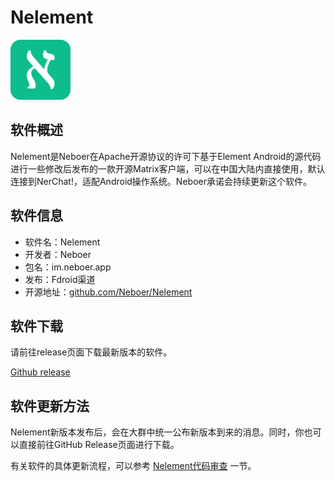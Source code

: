 # Nelement


<!-- <img src="./nelement_icon.png" style="max-height: 100px; margin-top:16px"/> -->

![](../../assets/nerchat/nelement_icon.png)

## 软件概述

Nelement是Neboer在Apache开源协议的许可下基于Element Android的源代码进行一些修改后发布的一款开源Matrix客户端，可以在中国大陆内直接使用，默认连接到NerChat!，适配Android操作系统。Neboer承诺会持续更新这个软件。

## 软件信息

- 软件名：Nelement
- 开发者：Neboer
- 包名：im.neboer.app
- 发布：Fdroid渠道
- 开源地址：[github.com/Neboer/Nelement](https://github.com/Neboer/Nelement)

## 软件下载

请前往release页面下载最新版本的软件。

[Github release](https://github.com/Neboer/Nelement/releases)

## 软件更新方法

Nelement新版本发布后，会在大群中统一公布新版本到来的消息。同时，你也可以直接前往GitHub Release页面进行下载。

有关软件的具体更新流程，可以参考 [Nelement代码审查](../security/nelement-security/#Nelement代码审查) 一节。